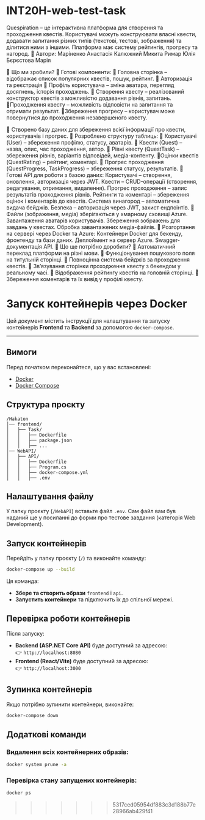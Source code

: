 # INT20H-web-test-task

Quespiration – це інтерактивна платформа для створення та проходження квестів. Користувачі можуть конструювати власні квести, додавати запитання різних типів (текстові, тестові, зображення) та ділитися ними з іншими. Платформа має систему рейтингів, прогресу та нагород.
📌 Автори:
Маріненко Анастасія
Калюжний Микита
Римар Юлія
Бєрєстова Марія

📌 Що ми зробили?
🔹 Готові компоненти:
🔹 Головна сторінка – відображає список популярних квестів, пошук, рейтинг.
🔹 Авторизація та реєстрація
🔹 Профіль користувача – зміна аватара, перегляд досягнень, історія проходжень.
🔹 Створення квесту – реалізований конструктор квестів з можливістю додавання рівнів, запитань.
🔹Проходження квесту – можливість відповісти на запитання та отримати результат.
🔹Збереження прогресу – користувач може повернутися до проходження незавершеного квесту.

🔹 Створено базу даних для збереження всієї інформації про квести, користувачів і прогрес.
🔹 Розроблено структуру таблиць:
🔹 Користувачі (User) – збереження профілю, статусу, аватарів.
🔹 Квести (Quest) – назва, опис, час проходження, автор.
🔹 Рівні квесту (QuestTask) – збереження рівнів, варіантів відповідей, медіа-контенту.
🔹Оцінки квестів (QuestRating) – рейтинг, коментарі.
🔹 Прогрес проходження (QuestProgress, TaskProgress) – збереження статусу, результатів.
🔹 Готові API для роботи з базою даних:
Користувачі – створення, оновлення, авторизація через JWT.
Квести – CRUD-операції (створення, редагування, отримання, видалення).
Прогрес проходження – запис результатів проходження рівнів.
Рейтинги та коментарі – збереження оцінок і коментарів до квестів.
Система винагород – автоматична видача бейджів.
Безпека – авторизація через JWT, захист ендпоінтів.
🔹 Файли (зображення, медіа) зберігаються у хмарному сховищі Azure.
Завантаження аватарів користувачів.
Збереження зображень для завдань у квестах.
Обробка завантажених медіа-файлів.
🔹 Розгортання на сервері через Docker та Azure:
Контейнери Docker для бекенду, фронтенду та бази даних.
Деплоймент на сервер Azure.
Swagger-документація API.
📌 Що ще потрібно доробити?
🔸 Автоматичний переклад платформи на різні мови.
🔸 Функціонування пошукового поля на титульній сторінці.
🔸 Повноцінна система бейджів за проходження квестів.
🔸 Зв’язування сторінки проходження квесту з бекендом у реальному часі.
🔸 Відображення рейтингу квестів на головній сторінці.
🔸 Збереження коментарів та їх вивід у профілі квесту.

# **Запуск контейнерів через Docker**

Цей документ містить інструкції для налаштування та запуску контейнерів **Frontend** та **Backend** за допомогою `docker-compose`.

---

## **Вимоги**

Перед початком переконайтеся, що у вас встановлені:

- [Docker](https://www.docker.com/get-started/)
- [Docker Compose](https://docs.docker.com/compose/install/)

## **Структура проєкту**

```
/Hakaton
│── frontend/
│   ├── Task/
│   │   ├── Dockerfile
│   │   ├── package.json
│   │   ├── ...
│── WebAPI/
│   ├── API/
│   │   ├── Dockerfile
│   │   ├── Program.cs
│   │   ├── docker-compose.yml
│   │   ├── .env
```

## **Налаштування файлу**

У папку проєкту (`/WebAPI`) вставьте файл `.env`.
Сам файл вам був наданий ще у посиланні до форми про тестове завдання (категорія Web Development).

## **Запуск контейнерів**

Перейдіть у папку проєкту (`/`) та виконайте команду:

```sh
docker-compose up --build
```

Ця команда:

- **Збере та створить образи** `frontend` і `api`.
- **Запустить контейнери** та підключить їх до спільної мережі.

## **Перевірка роботи контейнерів**

Після запуску:

- **Backend (ASP.NET Core API)** буде доступний за адресою:\
  👉 `http://localhost:8080`
- **Frontend (React/Vite)** буде доступний за адресою:\
  👉 `http://localhost:3000`

## **Зупинка контейнерів**

Якщо потрібно зупинити контейнери, виконайте:

```sh
docker-compose down
```

## **Додаткові команди**

### Видалення всіх контейнерних образів:

```sh
docker system prune -a
```

### Перевірка стану запущених контейнерів:

```sh
docker ps
```

> > > > > > > 5317ced05954df883c3d188b77e28966ab429f41
